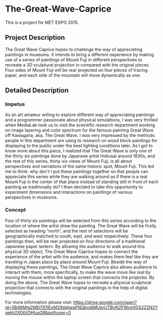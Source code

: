 # The-Great-Wave-Caprice
This is a project for MET EXPO 2015.

## Project Description
The Great Wave Caprice hopes to challenge the way of appreciating paintings in museums. It intends to bring a different experience by making use of a series of paintings of Mount Fuji in different perspectives to recreate a 3D sculptural projection in compared with the original pieces. Four sides of Mount Fuji will be rear projected on four pieces of tracing paper, and each side of the mountain will move dynamically as one.

## Detailed Description
### Impetus
As an art amateur willing to explore different way of appreciating paintings and a programmer passionate about physical simulations, I was very thrilled when MediaLab took us to visit the scientific research department working on image layering and color spectrum for the famous painting Great Wave off Kawagana, aka, The Great Wave. I was very impressed by the methods people in this department are using to research on wood block paintings for displaying to the public under the best lighting conditions later. As I got to know more about this piece, I realized that The Great Wave is only one of the thirty six paintings done by Japanese artist Hokusai around 1830s, and the rest of this series, thirty-six views of Mount Fuji, is all about perspectives and narrations of the same historic spot, Mount Fuji. This led me to think: why don’t I put these paintings together so that people can appreciate this series while they are walking around as if there is a real Mount Fuji in the center of that place instead of standing still in front of each painting as traditionally do? I then decided to take this opportunity to experiment dimensions and interactions on paintings of various perspectives in museums.

### Concept
Four of thirty six paintings will be selected from this series according to the location of where the artist drew the painting. The Great Wave will be firstly selected as heading “north”, and the rest of selections will be geographically matched to south, east, and west respectively. These four paintings then, will be rear projected on four directions of a traditional Japanese paper lantern. By allowing the audience to walk around this physical 3D object, The Great Wave Caprice hopes to connect the experience of the artist with the audience, and makes them feel like they are traveling in Japan place by place around Mount Fuji. Beside the way of displaying these paintings, The Great Wave Caprice also allows audience to interact with them, more specifically, to make the wave move like real by moving the mouse within the laptop screen that connects the projector. By doing the above, The Great Wave hopes to recreate a physical sculptural projection that connects with the original paintings in the help of digital technologies.

For more information please visit:
https://drive.google.com/open?id=0B46Mtg2MEITEflExM29sbjIwaFNQbndiMUprUTBvN2FWcm1GS2Z2N2Yxekh2X0tUOHlua28&authuser=0